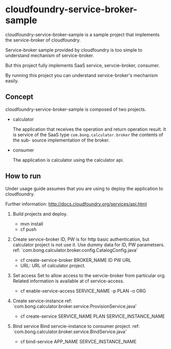 # cloudfoundry-service-broker-sample
cloudfoundry-service-broker-sample is a sample project that implements the service-broker of cloudfoundry.

Service-broker sample provided by cloudfoundry is too simple to understand mechanism of service-broker.

But this project fully implements SaaS service, servcie-broker, consumer.

By running this project you can understand service-broker's mechanism easily.

## Concept
cloudfoundry-service-broker-sample is composed of two projects.

- calculator

	The application that receives the operation and return operation result. It is service of the SaaS type
	`com.bong.calculator.broker` the contents of the sub- source implementation of the broker.

- consumer

	The application is calculator using the calculator api.

## How to run
Under usage guide assumes that you are using to deploy the application to cloudfoundry.

Further information: http://docs.cloudfoundry.org/services/api.html

1. Build projects and deploy.

	- mvn install
	- cf push

2. Create service-broker
ID, PW is for http basic authentication, but calculator project is not use it.
Use dummy data for ID, PW parametsers. 
ref: `com.bong.calculator.broker.config.CatalogConfig.java'

	- cf create-service-broker BROKER_NAME ID PW URL
	- URL: URL of calculator project.

3. Set access
Set to allow access to the servcie-broker from particular org.
Related information is available at cf service-access.

	- cf enable-service-access SERVICE_NAME -p PLAN -o ORG

4. Create service-instance
ref: `com.bong.calculator.broker.service.ProvisionService.java'

	- cf create-service SERVICE_NAME PLAN SERVICE_INSTANCE_NAME

5. Bind service
Bind servcie-instance to consumer project.
ref: `com.bong.calculator.broker.service.BindService.java'

	- cf bind-service APP_NAME SERVCE_INSTANCE_NAME